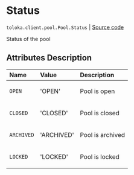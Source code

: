 # Status
`toloka.client.pool.Pool.Status` | [Source code](https://github.com/Toloka/toloka-kit/blob/v0.1.24/src/client/pool/__init__.py#L164)

Status of the pool

## Attributes Description

| Name | Value | Description |
| :------| :-----------| :----------| 
`OPEN`|'OPEN'|<p>Pool is open</p>
`CLOSED`|'CLOSED'|<p>Pool is closed</p>
`ARCHIVED`|'ARCHIVED'|<p>Pool is archived</p>
`LOCKED`|'LOCKED'|<p>Pool is locked</p>
